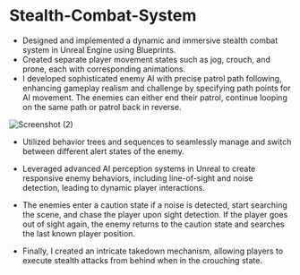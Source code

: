 # Stealth-Combat-System

- Designed and implemented a dynamic and immersive stealth combat system in Unreal Engine using Blueprints.
- Created separate player movement states such as jog, crouch, and prone, each with corresponding animations.
- I developed sophisticated enemy AI with precise patrol path following, enhancing gameplay realism and challenge by specifying path points for AI movement. The enemies can either end their patrol, continue looping on the same path or patrol back in reverse.

![Screenshot (2)](https://github.com/revanthponna/Stealth-Combat-System/assets/93521732/5f5fcd78-e87a-4416-be5f-ac2f5cc0830a)

- Utilized behavior trees and sequences to seamlessly manage and switch between different alert states of the enemy.
- Leveraged advanced AI perception systems in Unreal to create responsive enemy behaviors, including line-of-sight and noise detection, leading to dynamic player interactions.


- The enemies enter a caution state if a noise is detected, start searching the scene, and chase the player upon sight detection. If the player goes out of sight again, the enemy returns to the caution state and searches the last known player position.
- Finally, I created an intricate takedown mechanism, allowing players to execute stealth attacks from behind when in the crouching state.
